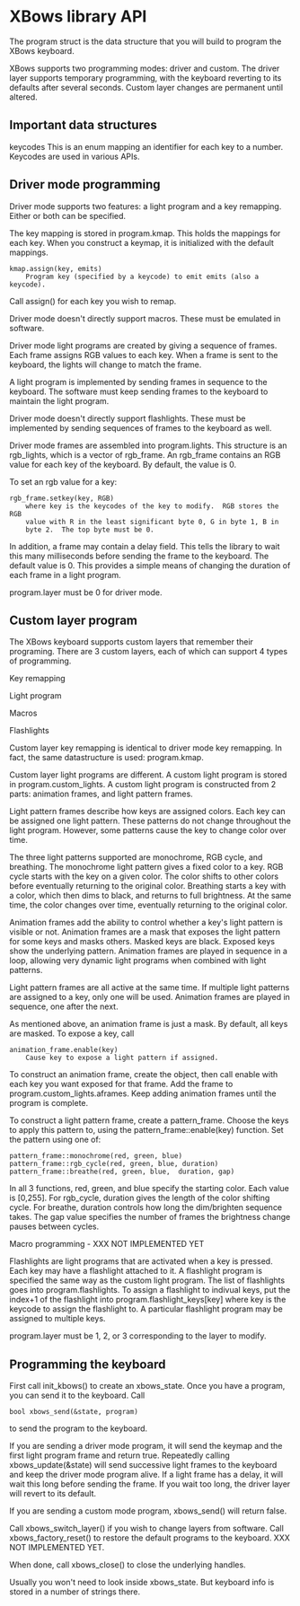 # XBows library API

The program struct is the data structure that you will build to program the
XBows keyboard.

XBows supports two programming modes: driver and custom.  The driver layer
supports temporary programming, with the keyboard reverting to its defaults
after several seconds.  Custom layer changes are permanent until altered.

## Important data structures

keycodes
	This is an enum mapping an identifier for each key to a number.  Keycodes
	are used in various APIs.
	


## Driver mode programming

Driver mode supports two features: a light program and a key remapping.
Either or both can be specified.

The key mapping is stored in program.kmap.  This holds the mappings for each
key.  When you construct a keymap, it is initialized with the default
mappings.

	kmap.assign(key, emits)
		Program key (specified by a keycode) to emit emits (also a keycode).
		
Call assign() for each key you wish to remap.

Driver mode doesn't directly support macros.  These must be emulated in
software.


Driver mode light programs are created by giving a sequence of frames.  Each
frame assigns RGB values to each key.  When a frame is sent to the keyboard,
the lights will change to match the frame.

A light program is implemented by sending frames in sequence to the keyboard.
The software must keep sending frames to the keyboard to maintain the light
program.

Driver mode doesn't directly support flashlights.  These must be implemented
by sending sequences of frames to the keyboard as well.

Driver mode frames are assembled into program.lights.  This structure is an
rgb_lights, which is a vector of rgb_frame.  An rgb_frame contains an RGB
value for each key of the keyboard.  By default, the value is 0.

To set an rgb value for a key:

	rgb_frame.setkey(key, RGB)
		where key is the keycodes of the key to modify.  RGB stores the RGB
		value with R in the least significant byte 0, G in byte 1, B in
		byte 2.  The top byte must be 0.

In addition, a frame may contain a delay field.  This tells the library to
wait this many milliseconds before sending the frame to the keyboard.  The
default value is 0.  This provides a simple means of changing the duration of
each frame in a light program.

program.layer must be 0 for driver mode.


## Custom layer program

The XBows keyboard supports custom layers that remember their programing.
There are 3 custom layers, each of which can support 4 types of programming.

Key remapping

Light program

Macros

Flashlights

Custom layer key remapping is identical to driver mode key remapping.  In
fact, the same datastructure is used: program.kmap.

Custom layer light programs are different.  A custom light program is stored
in program.custom_lights.  A custom light program is constructed from 2 parts:
animation frames, and light pattern frames.

Light pattern frames describe how keys are assigned colors.  Each key can be
assigned one light pattern.  These patterns do not change throughout the light
program.  However, some patterns cause the key to change color over time.

The three light patterns supported are monochrome, RGB cycle, and breathing.
The monochrome light pattern gives a fixed color to a key.  RGB cycle starts
with the key on a given color.  The color shifts to other colors before
eventually returning to the original color.  Breathing starts a key with a
color, which then dims to black, and returns to full brightness.  At the same
time, the color changes over time, eventually returning to the original color.

Animation frames add the ability to control whether a key's light pattern is
visible or not.  Animation frames are a mask that exposes the light pattern
for some keys and masks others.  Masked keys are black.  Exposed keys show the
underlying pattern.  Animation frames are played in sequence in a loop,
allowing very dynamic light programs when combined with light patterns.

Light pattern frames are all active at the same time.  If multiple light
patterns are assigned to a key, only one will be used.  Animation frames are
played in sequence, one after the next.


As mentioned above, an animation frame is just a mask.  By default, all keys
are masked.  To expose a key, call

	animation_frame.enable(key)
		Cause key to expose a light pattern if assigned.
		
To construct an animation frame, create the object, then call enable with each
key you want exposed for that frame.  Add the frame to
program.custom_lights.aframes.  Keep adding animation frames until the program
is complete.

To construct a light pattern frame, create a pattern_frame. Choose the keys to
apply this pattern to, using the pattern_frame::enable(key) function.  Set the
pattern using one of:

	pattern_frame::monochrome(red, green, blue)
	pattern_frame::rgb_cycle(red, green, blue, duration)
	pattern_frame::breathe(red, green, blue,  duration, gap)
	
In all 3 functions, red, green, and blue specify the starting color.  Each
value is [0,255].  For rgb_cycle, duration gives the length of the color
shifting cycle.  For breathe, duration controls how long the dim/brighten
sequence takes.  The gap value specifies the number of frames the brightness
change pauses between cycles.


Macro programming - XXX NOT IMPLEMENTED YET

Flashlights are light programs that are activated when a key is pressed.  Each
key may have a flashlight attached to it.  A flashlight program is specified
the same way as the custom light program.  The list of flashlights goes into
program.flashlights.  To assign a flashlight to indivual keys, put the index+1
of the flashlight into program.flashlight_keys[key] where key is the keycode
to assign the flashlight to.  A particular flashlight program may be assigned
to multiple keys.

program.layer must be 1, 2, or 3 corresponding to the layer to modify.


## Programming the keyboard

First call init_kbows() to create an xbows_state.  Once you have a program,
you can send it to the keyboard.  Call

	bool xbows_send(&state, program)

to send the program to the keyboard.

If you are sending a driver mode program, it will send the keymap and the
first light program frame and return true.  Repeatedly calling
xbows_update(&state) will send successive light frames to the keyboard and
keep the driver mode program alive.  If a light frame has a delay, it will
wait this long before sending the frame.  If you wait too long, the driver
layer will revert to its default.

If you are sending a custom mode program, xbows_send() will return false.

Call xbows_switch_layer() if you wish to change layers from software.  Call
xbows_factory_reset() to restore the default programs to the keyboard.  XXX
NOT IMPLEMENTED YET.

When done, call xbows_close() to close the underlying handles.

Usually you won't need to look inside xbows_state.  But keyboard info is
stored in a number of strings there.

	
